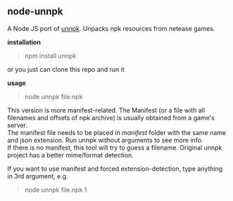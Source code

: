 ## node-unnpk  

A Node JS port of [unnpk](https://github.com/YJBeetle/unnpk). Unpacks npk resources from netease games.  
    
    
**installation**  
  
> npm install unnpk  

or you just can clone this repo and run it

**usage**

> node unnpk file.npk

This version is more manifest-related. The Manifest (or a file with all  filenames and offsets of npk archive) is usually obtained from a game's server.   
The manifest file needs to be placed in *manifest* folder with the same name and json extension. Run unnpk without arguments to see more info.  
If there is no manifest, this tool will try to guess a filename. Original unnpk project has a better mime/format detection.   
  
If you want to use manifest and forced extension-detection, type anything in 3rd argument, e.g.

> node unnpk file.npk 1



